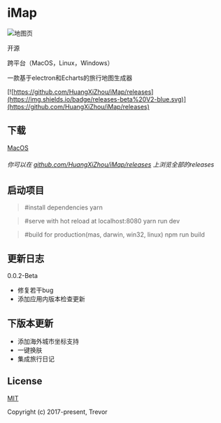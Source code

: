 # iMap

![地图页](http://ojiq40lzd.bkt.clouddn.com/5.png)

开源

跨平台（MacOS，Linux，Windows）

一款基于electron和Echarts的旅行地图生成器

[![https://github.com/HuangXiZhou/iMap/releases](https://img.shields.io/badge/releases-beta%20V2-blue.svg)](https://github.com/HuangXiZhou/iMap/releases)

## 下载
[MacOS](https://github.com/HuangXiZhou/iMap/releases/download/0.0.2-beta/iMap-0.0.2-beta-mac.zip)

###### 你可以在 [github.com/HuangXiZhou/iMap/releases](https://github.com/HuangXiZhou/iMap/releases) 上浏览全部的releases

## 启动项目

>#install dependencies
>yarn

>#serve with hot reload at localhost:8080
>yarn run dev

>#build for production(mas, darwin, win32, linux)
>npm run build

## 更新日志
0.0.2-Beta

* 修复若干bug
* 添加应用内版本检查更新

## 下版本更新
* 添加海外城市坐标支持
* 一键换肤
* 集成旅行日记

## License
[MIT](https://opensource.org/licenses/MIT)

Copyright (c) 2017-present, Trevor
